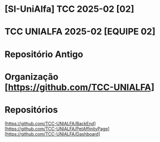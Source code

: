 # [SI-UniAlfa] TCC 2025-02 [02]

# TCC UNIALFA 2025-02 [EQUIPE 02]

# Repositório Antigo
# Organização [https://github.com/TCC-UNIALFA]
# Repositórios
[https://github.com/TCC-UNIALFA/BackEnd] <br>
[https://github.com/TCC-UNIALFA/PetAffinityPage] <br>
[https://github.com/TCC-UNIALFA/Dashboard] <br>
